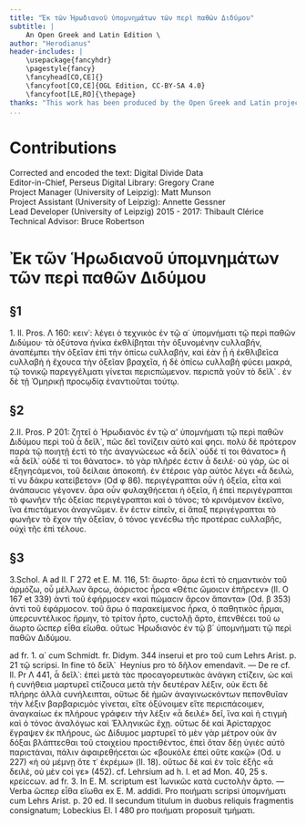 ```yaml
---
title: "Ἐκ τῶν Ἡρωδιανοῦ ὑπομνημάτων τῶν περὶ παθῶν Διδύμου"
subtitle: |
	An Open Greek and Latin Edition \ 
author: "Herodianus"
header-includes: | 
	\usepackage{fancyhdr}
	\pagestyle{fancy}
	\fancyhead[CO,CE]{}
	\fancyfoot[CO,CE]{OGL Edition, CC-BY-SA 4.0}
	\fancyfoot[LE,RO]{\thepage}
thanks: "This work has been produced by the Open Greek and Latin project through the help of volunteers. See contributions for details."
...
```


# Contributions  

Corrected and encoded the text: Digital Divide Data  
 Editor-in-Chief, Perseus Digital Library: Gregory Crane  
 Project Manager (University of Leipzig): Matt Munson  
 Project Assistant (University of Leipzig): Annette Gessner  
 Lead Developer (University of Leipzig) 2015 - 2017: Thibault Clérice  
 Technical Advisor: Bruce Robertson  

# Ἐκ τῶν Ἡρωδιανοῦ ὑπομνημάτων τῶν περὶ παθῶν Διδύμου  

## §1  

<p>1.
 Il. Pros. Λ 160: κειν᾿: λέγει ὁ τεχνικὸϲ ἐν τῷ α΄ ὑπομνήματι
τῷ περὶ παθῶν Διδύμου· τὰ ὀξύτονα ἡνίκα ἐκθλίβηται τὴν <lb n="5"/>
ὀξυνομένην ϲυλλαβήν, ἀναπέμπει τὴν ὀξεῖαν ἐπὶ τὴν ὀπίϲω ϲυλλαβήν,
καὶ ἐὰν ᾖ ἡ ἐκθλιβεῖϲα ϲυλλαβὴ ἡ ἔχουϲα τὴν ὀξεῖαν βραχεῖα, ἡ δὲ
ὀπίϲω ϲυλλαβὴ φύϲει μακρά, τῷ τονικῷ παρεγγέλματι γίνεται περιϲπώμενον.
περιϲπᾶ γοῦν τὸ δεῖλ᾿ . ἐν δὲ τῇ Ὁμηρικῇ προϲῳδίᾳ ἐναντιοῦται
τούτῳ.</p> <lb n="10"/>  

## §2  

<p>2.Il. Pros. P 201: ζητεῖ ὁ Ἡρωδιανὸϲ ἐν τῷ α' ὑπομνήματι
τῷ περὶ παθῶν Διδύμου περὶ τοῦ ἆ δεῖλ᾿, πῶϲ δεῖ τονίζειν αὐτὸ
καί φηϲι. πολὺ δὲ πρότερον παρὰ τῷ ποιητῇ ἐϲτὶ τὸ τῆϲ ἀναγνώϲεωϲ
«ἆ δείλ᾿ οὐδέ τί τοι θάνατοϲ» ἢ «ἆ δεῖλ᾿ οὐδέ τί τοι θάνατοϲ». τὸ <lb n="15"/>
γὰρ πλῆρέϲ ἐϲτιν ἆ δειλέ· οὐ γάρ, ὡϲ οἱ ἐξηγηϲάμενοι, τοῦ δείλαιε
ἀποκοπή. ἐν ἑτέροιϲ γὰρ αὐτὸϲ λέγει «ἆ δειλώ, τί νυ δάκρυ κατείβετον»
(Od φ 86). περιγέγραπται οὖν ἡ ὀξεῖα, εἶτα καὶ ἀνάπαυϲιϲ
γέγονεν. ἆρα οὖν φυλαχθήϲεται ἡ ὀξεῖα, ἢ ἐπεὶ περιγέγραπται τὸ
φωνῆεν τῆϲ ὀξείαϲ περιγέγραπται καὶ ὁ τόνοϲ; τὸ κρινόμενον ἐκεῖνο, <lb n="20"/>
ἵνα ἐπιϲτάμενοι ἀναγνῶμεν. ἕν ἐϲτιν εἰπεῖν, εἰ ἅπαξ περιγέγραπται
τὸ φωνῆεν τὸ ἔχον τὴν ὀξεῖαν, ὁ τόνοϲ γενέϲθω τῆϲ προτέραϲ ϲυλλαβῆϲ,
οὐχὶ τῆϲ ἐπὶ τέλουϲ.</p>  

## §3  

<p>3.Schol. A ad Il. Γ 272 et E. M. 116, 51: ἄωρτο· ἄρω ἐϲτὶ τὸ <lb n="25"/>
ϲημαντικὸν τοῦ ἁρμόζω, οὗ μέλλων ἄρϲω, ἀόριϲτοϲ ἦρϲα «Θέτιϲ ὤμοιϲιν
ἐπῆρϲεν» (Il. Ο 167 et 339) ἀντὶ τοῦ ἐφήρμοϲεν «καὶ πώμαϲιν
ἄρϲον ἅπαντα» (Od. β 353) ἀντὶ τοῦ ἐφάρμοϲον. τοῦ ἄρω ὁ παρακείμενοϲ
ἦρκα, ὁ παθητικὸϲ ἦρμαι, ὑπερϲυντέλικοϲ ἤρμην, τὸ τρίτον
ἦρτο, ϲυϲτολῇ ἄρτο, ἐπενθέϲει τοῦ ω ἄωρτο ὥϲπερ εἶθα εἴωθα. οὕτωϲ <lb n="30"/>
Ἡρωδιανὸϲ ἐν τῷ β΄ ὑπομνήματι τῷ περὶ παθῶν Διδύμου.</p>
<note type="footnote">ad fr. 1. α΄ cum Schmidt. fr. Didym. 344 inserui et pro τοῦ cum Lehrs Arist.
p. 21 τῷ scripsi. In fine τὸ δεῖλ᾿  Heynius pro τὸ δῆλον emendavit. — De re
cf. Il. Pr Λ 441, ἆ δεῖλ᾿: ἐπεὶ μετὰ τὰϲ προϲαγορευτικὰϲ ἀνάγκη ϲτίζειν, ὡϲ καὶ
ἡ ϲυνήθεια μαρτυρεῖ ϲτίζουϲα μετὰ τὴν δευτέραν λέξιν, οὐκ ἔϲτι δὲ πλήρηϲ ἀλλὰ
ϲυνήλειπται, οὕτωϲ δὲ ἡμῶν ἀναγινωϲκόντων πεπονθυῖαν τὴν λέξιν βαρβαριϲμὸϲ
γίνεται, εἴτε ὀξύνοιμεν εἴτε περιϲπάϲοιμεν, ἀναγκαίωϲ ἐκ πλήρουϲ γράφειν τὴν
λέξιν «ἆ δειλέ» δεῖ, ἵνα καὶ ἡ ϲτιγμὴ καὶ ὁ τόνοϲ ἀναλόγωϲ καὶ Ἑλληνικῶϲ ἔχῃ.
οὕτωϲ δὲ καὶ Ἀρίϲταρχοϲ ἔγραψεν ἐκ πλήρουϲ, ὡϲ Δίδυμοϲ μαρτυρεῖ τὸ μὲν γὰρ
μέτρον οὐκ ἂν δόξαι βλάπτεϲθαι τοῦ ϲτοιχείου προϲτιθέντοϲ, ἐπεὶ ὅταν δέῃ ὑγιέϲ
αὐτὸ παριϲτάναι, πάλιν ἀφαιρεθήϲεται ὡϲ «βουκόλε ἐπεὶ οὕτε κακῷ» (Od. υ 227)
«ἠ οὐ μέμνῃ ὅτε τ᾿ ἐκρέμω» (Il. 18). οὕτωϲ δὲ καὶ ἐν τοῖϲ ἑξῆϲ «ἆ δειλέ, οὐ
μὲν ϲοί γε» (452). cf. Lehrsium ad h. l. et ad Mon. 40, 25 s. κρείϲϲων.</note>
<note type="footnote">ad fr. 3. In E. M. scriptum est Ἰωνικῶϲ κατὰ ϲυϲτολὴν ἄρτο. — Verba ὥϲπερ
εἶθα εἴωθα ex E. M. addidi. Pro ποιήματι scripsi ὑπομνήματι cum Lehrs Arist.
p. 20 ed. II secundum titulum in duobus reliquis fragmentis consignatum; Lobeckius
El. I 480 pro ποιήματι proposuit τμήματι.</note>  

